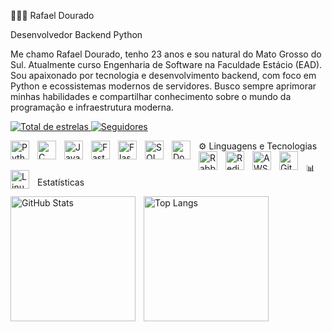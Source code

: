 👨🏻‍💻 Rafael Dourado

Desenvolvedor Backend Python

Me chamo Rafael Dourado, tenho 23 anos e sou natural do Mato Grosso do Sul. Atualmente curso Engenharia de Software na Faculdade Estácio (EAD).
Sou apaixonado por tecnologia e desenvolvimento backend, com foco em Python e ecossistemas modernos de servidores.
Busco sempre aprimorar minhas habilidades e compartilhar conhecimento sobre o mundo da programação e infraestrutura moderna.

<p align="left"> <a href="https://github.com/RafaelDourado?tab=repositories&sort=stargazers"> <img alt="Total de estrelas" title="Total de estrelas GitHub" src="https://custom-icon-badges.demolab.com/github/stars/RafaelDourado?color=55960c&style=for-the-badge&labelColor=488207&logo=star&label=estrelas" /> </a> <a href="https://github.com/RafaelDourado?tab=followers"> <img alt="Seguidores" title="Me siga no GitHub" src="https://custom-icon-badges.demolab.com/github/followers/RafaelDourado?color=236ad3&labelColor=1155ba&style=for-the-badge&logo=github&label=Seguidores&logoColor=white" /> </a> </p>
⚙️ Linguagens e Tecnologias
<img align="left" alt="Python" title="Python" width="30px" style="padding-right:10px;" src="https://cdn.jsdelivr.net/gh/devicons/devicon@latest/icons/python/python-original.svg"/> <img align="left" alt="C" title="C" width="30px" style="padding-right:10px;" src="https://cdn.jsdelivr.net/gh/devicons/devicon@latest/icons/c/c-original.svg"/> <img align="left" alt="Java" title="Java" width="30px" style="padding-right:10px;" src="https://cdn.jsdelivr.net/gh/devicons/devicon@latest/icons/java/java-original.svg"/> <img align="left" alt="FastAPI" title="FastAPI" width="30px" style="padding-right:10px;" src="https://cdn.jsdelivr.net/gh/devicons/devicon@latest/icons/fastapi/fastapi-original.svg"/> <img align="left" alt="Flask" title="Flask" width="30px" style="padding-right:10px;" src="https://cdn.jsdelivr.net/gh/devicons/devicon@latest/icons/flask/flask-original.svg"/> <img align="left" alt="SQLAlchemy" title="SQLAlchemy" width="30px" style="padding-right:10px;" src="https://cdn.jsdelivr.net/gh/devicons/devicon@latest/icons/sqlalchemy/sqlalchemy-original.svg"/> <img align="left" alt="Docker" title="Docker" width="30px" style="padding-right:10px;" src="https://cdn.jsdelivr.net/gh/devicons/devicon@latest/icons/docker/docker-original.svg"/> <img align="left" alt="RabbitMQ" title="RabbitMQ" width="30px" style="padding-right:10px;" src="https://cdn.jsdelivr.net/gh/devicons/devicon@latest/icons/rabbitmq/rabbitmq-original.svg"/> <img align="left" alt="Redis" title="Redis" width="30px" style="padding-right:10px;" src="https://cdn.jsdelivr.net/gh/devicons/devicon@latest/icons/redis/redis-original.svg"/> <img align="left" alt="AWS" title="AWS" width="30px" style="padding-right:10px;" src="https://cdn.jsdelivr.net/gh/devicons/devicon@latest/icons/amazonwebservices/amazonwebservices-original.svg"/> <img align="left" alt="Git" title="Git" width="30px" style="padding-right:10px;" src="https://cdn.jsdelivr.net/gh/devicons/devicon@latest/icons/git/git-original.svg"/> <img align="left" alt="Linux" title="Linux" width="30px" style="padding-right:10px;" src="https://cdn.jsdelivr.net/gh/devicons/devicon@latest/icons/linux/linux-original.svg"/> <br/> <br/>
📊 Estatísticas
<p> <img align="left" alt="GitHub Stats" height="200" style="padding-right: 10px;" src="https://github-readme-stats.vercel.app/api?username=RafaelDourado&show_icons=true&theme=tokyonight&include_all_commits=true&locale=pt-br" />

<img align="left" alt="Top Langs" height="200" src="https://github-readme-stats.vercel.app/api/top-langs/?username=RafaelDourado&theme=tokyonight&layout=compact&custom_title=Tecnologias&langs_count=9" />

</p>
